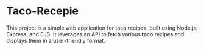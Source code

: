 # Taco-Recepie
This project is a simple web application for taco recipes, built using Node.js, Express, and EJS. It leverages an API to fetch various taco recipes and displays them in a user-friendly format.
